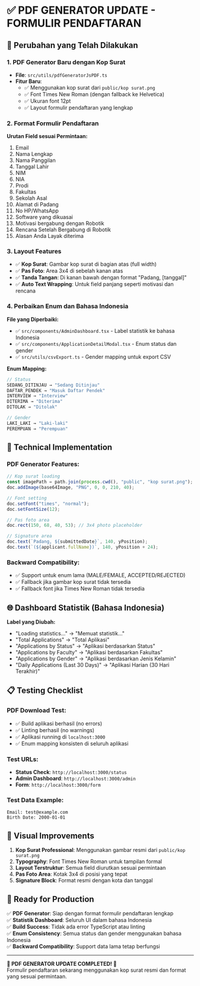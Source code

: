 # ✅ PDF GENERATOR UPDATE - FORMULIR PENDAFTARAN

## 🎯 **Perubahan yang Telah Dilakukan**

### **1. PDF Generator Baru dengan Kop Surat**

- **File**: `src/utils/pdfGeneratorJsPDF.ts`
- **Fitur Baru**:
  - ✅ Menggunakan kop surat dari `public/kop surat.png`
  - ✅ Font Times New Roman (dengan fallback ke Helvetica)
  - ✅ Ukuran font 12pt
  - ✅ Layout formulir pendaftaran yang lengkap

### **2. Format Formulir Pendaftaran**

**Urutan Field sesuai Permintaan:**

1. Email
2. Nama Lengkap
3. Nama Panggilan
4. Tanggal Lahir
5. NIM
6. NIA
7. Prodi
8. Fakultas
9. Sekolah Asal
10. Alamat di Padang
11. No HP/WhatsApp
12. Software yang dikuasai
13. Motivasi bergabung dengan Robotik
14. Rencana Setelah Bergabung di Robotik
15. Alasan Anda Layak diterima

### **3. Layout Features**

- ✅ **Kop Surat**: Gambar kop surat di bagian atas (full width)
- ✅ **Pas Foto**: Area 3x4 di sebelah kanan atas
- ✅ **Tanda Tangan**: Di kanan bawah dengan format "Padang, [tanggal]"
- ✅ **Auto Text Wrapping**: Untuk field panjang seperti motivasi dan rencana

### **4. Perbaikan Enum dan Bahasa Indonesia**

**File yang Diperbaiki:**

- ✅ `src/components/AdminDashboard.tsx` - Label statistik ke bahasa Indonesia
- ✅ `src/components/ApplicationDetailModal.tsx` - Enum status dan gender
- ✅ `src/utils/csvExport.ts` - Gender mapping untuk export CSV

**Enum Mapping:**

```typescript
// Status
SEDANG_DITINJAU → "Sedang Ditinjau"
DAFTAR_PENDEK → "Masuk Daftar Pendek"
INTERVIEW → "Interview"
DITERIMA → "Diterima"
DITOLAK → "Ditolak"

// Gender
LAKI_LAKI → "Laki-laki"
PEREMPUAN → "Perempuan"
```

## 🔧 **Technical Implementation**

### **PDF Generator Features:**

```typescript
// Kop surat loading
const imagePath = path.join(process.cwd(), "public", "kop surat.png");
doc.addImage(base64Image, "PNG", 0, 0, 210, 40);

// Font setting
doc.setFont("times", "normal");
doc.setFontSize(12);

// Pas foto area
doc.rect(150, 68, 40, 53); // 3x4 photo placeholder

// Signature area
doc.text(`Padang, ${submittedDate}`, 140, yPosition);
doc.text(`(${applicant.fullName})`, 140, yPosition + 24);
```

### **Backward Compatibility:**

- ✅ Support untuk enum lama (MALE/FEMALE, ACCEPTED/REJECTED)
- ✅ Fallback jika gambar kop surat tidak tersedia
- ✅ Fallback font jika Times New Roman tidak tersedia

## 🌐 **Dashboard Statistik (Bahasa Indonesia)**

**Label yang Diubah:**

- "Loading statistics..." → "Memuat statistik..."
- "Total Applications" → "Total Aplikasi"
- "Applications by Status" → "Aplikasi berdasarkan Status"
- "Applications by Faculty" → "Aplikasi berdasarkan Fakultas"
- "Applications by Gender" → "Aplikasi berdasarkan Jenis Kelamin"
- "Daily Applications (Last 30 Days)" → "Aplikasi Harian (30 Hari Terakhir)"

## 📋 **Testing Checklist**

### **PDF Download Test:**

- ✅ Build aplikasi berhasil (no errors)
- ✅ Linting berhasil (no warnings)
- ✅ Aplikasi running di `localhost:3000`
- ✅ Enum mapping konsisten di seluruh aplikasi

### **Test URLs:**

- **Status Check**: `http://localhost:3000/status`
- **Admin Dashboard**: `http://localhost:3000/admin`
- **Form**: `http://localhost:3000/form`

### **Test Data Example:**

```
Email: test@example.com
Birth Date: 2000-01-01
```

## 🎨 **Visual Improvements**

1. **Kop Surat Professional**: Menggunakan gambar resmi dari `public/kop surat.png`
2. **Typography**: Font Times New Roman untuk tampilan formal
3. **Layout Terstruktur**: Semua field diurutkan sesuai permintaan
4. **Pas Foto Area**: Kotak 3x4 di posisi yang tepat
5. **Signature Block**: Format resmi dengan kota dan tanggal

## 🚀 **Ready for Production**

✅ **PDF Generator**: Siap dengan format formulir pendaftaran lengkap  
✅ **Statistik Dashboard**: Seluruh UI dalam bahasa Indonesia  
✅ **Build Success**: Tidak ada error TypeScript atau linting  
✅ **Enum Consistency**: Semua status dan gender menggunakan bahasa Indonesia  
✅ **Backward Compatibility**: Support data lama tetap berfungsi

---

**🎉 PDF GENERATOR UPDATE COMPLETED! 🎉**  
Formulir pendaftaran sekarang menggunakan kop surat resmi dan format yang sesuai permintaan.
